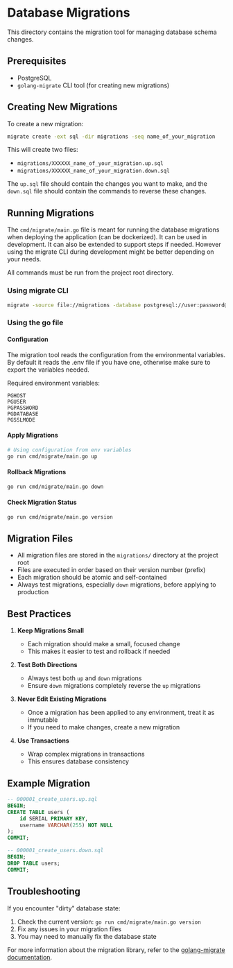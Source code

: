 # Database Migrations

This directory contains the migration tool for managing database schema changes.

## Prerequisites

- PostgreSQL
- `golang-migrate` CLI tool (for creating new migrations)

## Creating New Migrations

To create a new migration:

```bash
migrate create -ext sql -dir migrations -seq name_of_your_migration
```

This will create two files:

- `migrations/XXXXXX_name_of_your_migration.up.sql`
- `migrations/XXXXXX_name_of_your_migration.down.sql`

The `up.sql` file should contain the changes you want to make, and the `down.sql` file should contain the commands to reverse these changes.

## Running Migrations

The `cmd/migrate/main.go` file is meant for running the database migrations when deploying the application (can be dockerized).
It can be used in development. It can also be extended to support steps if needed. However using the migrate CLI during development might be better depending on your needs.

All commands must be run from the project root directory.

### Using migrate CLI

```bash
migrate -source file://migrations -database postgresql://user:password@host/db?sslmode=disable [command]
```

### Using the go file

#### Configuration

The migration tool reads the configuration from the environmental variables.
By default it reads the .env file if you have one, otherwise make sure to export the variables needed.

Required environment variables:

```
PGHOST
PGUSER
PGPASSWORD
PGDATABASE
PGSSLMODE
```

#### Apply Migrations

```bash
# Using configuration from env variables
go run cmd/migrate/main.go up
```

#### Rollback Migrations

```bash
go run cmd/migrate/main.go down
```

#### Check Migration Status

```bash
go run cmd/migrate/main.go version
```

## Migration Files

- All migration files are stored in the `migrations/` directory at the project root
- Files are executed in order based on their version number (prefix)
- Each migration should be atomic and self-contained
- Always test migrations, especially `down` migrations, before applying to production

## Best Practices

1. **Keep Migrations Small**

   - Each migration should make a small, focused change
   - This makes it easier to test and rollback if needed

2. **Test Both Directions**

   - Always test both `up` and `down` migrations
   - Ensure `down` migrations completely reverse the `up` migrations

3. **Never Edit Existing Migrations**

   - Once a migration has been applied to any environment, treat it as immutable
   - If you need to make changes, create a new migration

4. **Use Transactions**
   - Wrap complex migrations in transactions
   - This ensures database consistency

## Example Migration

```sql
-- 000001_create_users.up.sql
BEGIN;
CREATE TABLE users (
    id SERIAL PRIMARY KEY,
    username VARCHAR(255) NOT NULL
);
COMMIT;

-- 000001_create_users.down.sql
BEGIN;
DROP TABLE users;
COMMIT;
```

## Troubleshooting

If you encounter "dirty" database state:

1. Check the current version: `go run cmd/migrate/main.go version`
2. Fix any issues in your migration files
3. You may need to manually fix the database state

For more information about the migration library, refer to the [golang-migrate documentation](https://github.com/golang-migrate/migrate).
